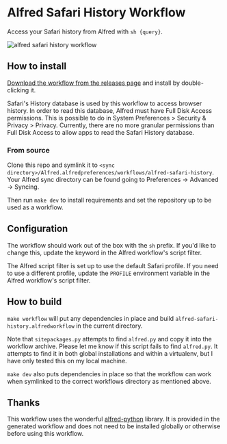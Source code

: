 # Alfred Safari History Workflow

Access your Safari history from Alfred with `sh {query}`.

![alfred safari history workflow](screenshot.png)

## How to install

[Download the workflow from the releases page][releases] and install by double-clicking it.

  [releases]: https://github.com/tupton/alfred-safari-history/releases

Safari's History database is used by this workflow to access browser history. In order to read this database, Alfred must have Full Disk Access permissions. This is possible to do in System Preferences > Security & Privacy > Privacy. Currently, there are no more granular permissions than Full Disk Access to allow apps to read the Safari History database.

### From source

Clone this repo and symlink it to `<sync directory>/Alfred.alfredpreferences/workflows/alfred-safari-history`. Your Alfred sync directory can be found going to Preferences → Advanced → Syncing.

Then run `make dev` to install requirements and set the repository up to be used as a workflow.

## Configuration

The workflow should work out of the box with the `sh` prefix. If you'd like to change this, update the keyword in the Alfred workflow's script filter.

The Alfred script filter is set up to use the default Safari profile. If you need to use a different profile, update the `PROFILE` environment variable in the Alfred workflow's script filter.

## How to build

`make workflow` will put any dependencies in place and build `alfred-safari-history.alfredworkflow` in the current directory.

Note that `sitepackages.py` attempts to find `alfred.py` and copy it into the workflow archive. Please let me know if this script fails to find `alfred.py`. It attempts to find it in both global installations and within a virtualenv, but I have only tested this on my local machine.

`make dev` also puts dependencies in place so that the workflow can work when symlinked to the correct workflows directory as mentioned above.

## Thanks

This workflow uses the wonderful [alfred-python][ap] library. It is provided in the generated workflow and does not need to be installed globally or otherwise before using this workflow.

  [ap]: https://github.com/nikipore/alfred-python
